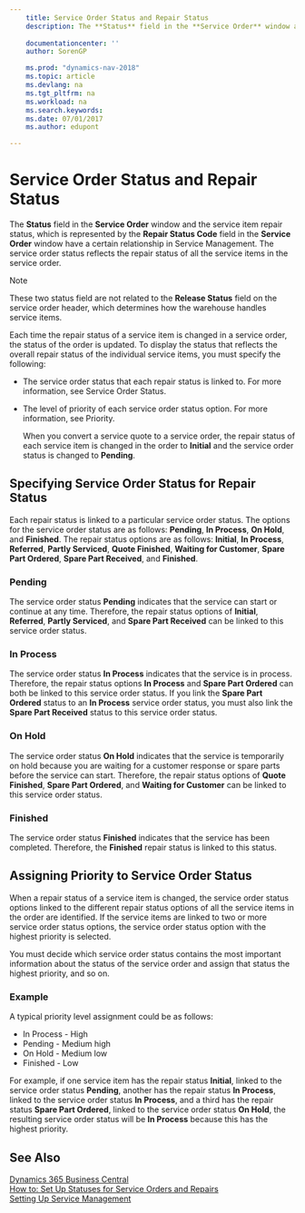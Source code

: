```yaml
---
    title: Service Order Status and Repair Status 
    description: The **Status** field in the **Service Order** window and the service item repair status, which is represented by the **Repair Status Code** field in the **Service Order** window have a certain relationship in Service Management. The service order status reflects the repair status of all the service items in the service order.
    
    documentationcenter: ''
    author: SorenGP

    ms.prod: "dynamics-nav-2018"
    ms.topic: article
    ms.devlang: na
    ms.tgt_pltfrm: na
    ms.workload: na
    ms.search.keywords:
    ms.date: 07/01/2017
    ms.author: edupont

---
```

# Service Order Status and Repair Status
The **Status** field in the **Service Order** window and the service item repair status, which is represented by the **Repair Status Code** field in the **Service Order** window have a certain relationship in Service Management. The service order status reflects the repair status of all the service items in the service order.  
  
> [!NOTE]  
>  These two status field are not related to the **Release Status** field on the service order header, which determines how the warehouse handles service items.  
  
 Each time the repair status of a service item is changed in a service order, the status of the order is updated. To display the status that reflects the overall repair status of the individual service items, you must specify the following:  
  
* The service order status that each repair status is linked to. For more information, see Service Order Status.  
* The level of priority of each service order status option. For more information, see Priority.  
  
  When you convert a service quote to a service order, the repair status of each service item is changed in the order to **Initial** and the service order status is changed to **Pending**.  
  
## Specifying Service Order Status for Repair Status  
Each repair status is linked to a particular service order status. The options for the service order status are as follows: **Pending**, **In Process**, **On Hold**, and **Finished**. The repair status options are as follows: **Initial**, **In Process**, **Referred**, **Partly Serviced**, **Quote Finished**, **Waiting for Customer**, **Spare Part Ordered**, **Spare Part Received**, and **Finished**.  
  
### Pending  
The service order status **Pending** indicates that the service can start or continue at any time. Therefore, the repair status options of **Initial**, **Referred**, **Partly Serviced**, and **Spare Part Received** can be linked to this service order status.  
  
### In Process  
The service order status **In Process** indicates that the service is in process. Therefore, the repair status options **In Process** and **Spare Part Ordered** can both be linked to this service order status. If you link the **Spare Part Ordered** status to an **In Process** service order status, you must also link the **Spare Part Received** status to this service order status.  
  
### On Hold  
The service order status **On Hold** indicates that the service is temporarily on hold because you are waiting for a customer response or spare parts before the service can start. Therefore, the repair status options of **Quote Finished**, **Spare Part Ordered**, and **Waiting for Customer** can be linked to this service order status.  
  
### Finished  
The service order status **Finished** indicates that the service has been completed. Therefore, the **Finished** repair status is linked to this status.  
  
## Assigning Priority to Service Order Status  
When a repair status of a service item is changed, the service order status options linked to the different repair status options of all the service items in the order are identified. If the service items are linked to two or more service order status options, the service order status option with the highest priority is selected.  
  
You must decide which service order status contains the most important information about the status of the service order and assign that status the highest priority, and so on.  
  
### Example  
A typical priority level assignment could be as follows:  
  
* In Process - High  
* Pending - Medium high  
* On Hold - Medium low  
* Finished - Low  
  
For example, if one service item has the repair status **Initial**, linked to the service order status **Pending**, another has the repair status **In Process**, linked to the service order status **In Process**, and a third has the repair status **Spare Part Ordered**, linked to the service order status **On Hold**, the resulting service order status will be **In Process** because this has the highest priority.  
  
## See Also
[Dynamics 365 Business Central](https://docs.microsoft.com/dynamics365/business-central/)  
[How to: Set Up Statuses for Service Orders and Repairs](service-order-repair-status.md)  
[Setting Up Service Management](service-setup-service.md)  
